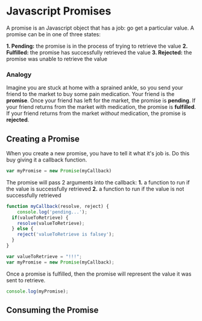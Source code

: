 # Javascript Promises

A promise is an Javascript object that has a job: go get a particular value. A promise can be in one of three states:

**1. Pending:** the promise is in the process of trying to retrieve the value
**2. Fulfilled:** the promise has successfully retrieved the value
**3. Rejected:** the promise was unable to retrieve the value

### Analogy
Imagine you are stuck at home with a sprained ankle, so you send your friend to the market to buy some pain medication. Your friend is the **promise**. Once your friend has left for the market, the promise is **pending**. If your friend returns from the market with medication, the promise is **fulfilled**. If your friend returns from the market _without_ medication, the promise is **rejected**. 

## Creating a Promise

When you create a new promise, you have to tell it what it's job is. Do this buy giving it a callback function.

```js
var myPromise = new Promise(myCallback)
```

The promise will pass 2 arguments into the callback:
**1.** a function to run if the value is successfully retrieved
**2.** a function to run if the value is not successfully retrieved

```js
function myCallback(resolve, reject) {
	console.log('pending...');
  if(valueToRetrieve) {
    resolve(valueToRetrieve);
  } else {
    reject('valueToRetrieve is falsey');
  }
}

var valueToRetrieve = "!!!";
var myPromise = new Promise(myCallback);
```

Once a promise is fulfilled, then the promise will represent the value it was sent to retrieve.

```js
console.log(myPromise);
```

## Consuming the Promise

